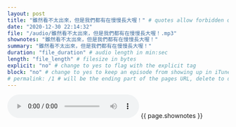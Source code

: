 ```yaml
---
layout: post
title: "雖然看不太出來，但是我們都有在慢慢長大喔！" # quotes allow forbidden characters like the colon
date: "2020-12-30 22:14:32"
file: "/audio/雖然看不太出來，但是我們都有在慢慢長大喔！.mp3"
shownotes: "雖然看不太出來，但是我們都有在慢慢長大喔！"
summary: "雖然看不太出來，但是我們都有在慢慢長大喔！"
duration: "file_duration" # audio length in min:sec
length: "file_length" # filesize in bytes
explicit: "no" # change to yes to flag with the explicit tag
block: "no" # change to yes to keep an episode from showing up in iTunes
# permalink: /1 # will be the ending part of the pages URL, delete to default to the title
---
```


<audio controls>
<source src="{{site.url}}{{site.baseurl}}{{ page.file }}" type="audio/x-mp3">
Your browser does not support the audio element.
</audio>
{{ page.shownotes }}
